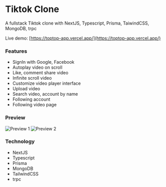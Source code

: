 # Tiktok Clone

A fullstack Tiktok clone with NextJS, Typescript, Prisma, TaiwindCSS, MongoDB, trpc

Live demo: [https://toptop-app.vercel.app/](https://toptop-app.vercel.app/)

### Features

- SignIn with Google, Facebook
- Autoplay video on scroll
- Like, comment share video
- Infinite scroll video
- Customize video player interface
- Upload video
- Search video, account by name
- Following account
- Following video page

### Preview

![Preview 1](https://res.cloudinary.com/annnn/image/upload/v1670686322/home_page_tiktok_clone_n1zfs4.png)
![Preview 2](https://res.cloudinary.com/annnn/image/upload/v1670686325/video_page_tiktok_clone_fzplvl.png)

### Technology

- NextJS
- Typescript
- Prisma
- MongoDB
- TailwindCSS
- trpc
